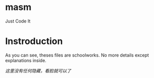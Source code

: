 # masm
Just Code It

# Instroduction
As you can see, theses files are schoolworks.
No more details except explanations inside.

*这里没有任何隐藏，看脸就可以了*

